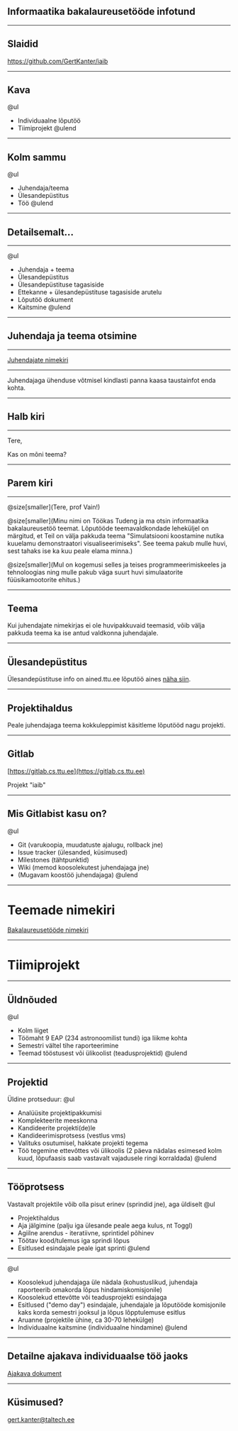 ## Informaatika bakalaureusetööde infotund

---
## Slaidid

https://github.com/GertKanter/iaib

---
## Kava

@ul
- Individuaalne lõputöö
- Tiimiprojekt
@ulend

---
## Kolm sammu

@ul
- Juhendaja/teema
- Ülesandepüstitus
- Töö
@ulend

---
## Detailsemalt...

---
@ul
- Juhendaja + teema
- Ülesandepüstitus
- Ülesandepüstituse tagasiside
- Ettekanne + ülesandepüstituse tagasiside arutelu
- Lõputöö dokument
- Kaitsmine
@ulend

---
## Juhendaja ja teema otsimine

---
[Juhendajate nimekiri](https://www.ttu.ee/?id=175012)

---
Juhendajaga ühenduse võtmisel kindlasti panna kaasa taustainfot enda kohta.

---
## Halb kiri
---

Tere,

Kas on mõni teema?

---
## Parem kiri
---

@size[smaller](Tere, prof Vain!)

@size[smaller](Minu nimi on Töökas Tudeng ja ma otsin informaatika bakalaureusetöö teemat. Lõputööde teemavaldkondade leheküljel on märgitud, et Teil on välja pakkuda teema "Simulatsiooni koostamine nutika kuuelamu demonstraatori visualiseerimiseks". See teema pakub mulle huvi, sest tahaks ise ka kuu peale elama minna.)

@size[smaller](Mul on kogemusi selles ja teises programmeerimiskeeles ja tehnoloogias ning mulle pakub väga suurt huvi simulaatorite füüsikamootorite ehitus.)

---
## Teema

Kui juhendajate nimekirjas ei ole huvipakkuvaid teemasid, võib välja pakkuda teema ka ise antud valdkonna juhendajale.

---
## Ülesandepüstitus

Ülesandepüstituse info on ained.ttu.ee lõputöö aines [näha siin](https://ained.ttu.ee/mod/assign/view.php?id=10388).

---
## Projektihaldus

Peale juhendajaga teema kokkuleppimist käsitleme lõputööd nagu projekti.

---
## Gitlab

[https://gitlab.cs.ttu.ee](https://gitlab.cs.ttu.ee)

Projekt "iaib"

---
## Mis Gitlabist kasu on?

@ul
- Git (varukoopia, muudatuste ajalugu, rollback jne)
- Issue tracker (ülesanded, küsimused)
- Milestones (tähtpunktid)
- Wiki (memod koosolekutest juhendajaga jne)
- (Mugavam koostöö juhendajaga)
@ulend

---
# Teemade nimekiri

[Bakalaureusetööde nimekiri](https://livettu-my.sharepoint.com/:w:/g/personal/marko_kaaramees_ttu_ee/EY1MDcSqEl1Mktw5DM-Y-mABjE_WzksfO_zNuFDj3bs8iA)

---
# Tiimiprojekt

---
## Üldnõuded

@ul
- Kolm liiget
- Töömaht 9 EAP (234 astronoomilist tundi) iga liikme kohta
- Semestri vältel tihe raporteerimine
- Teemad tööstusest või ülikoolist (teadusprojektid)
@ulend

---
## Projektid

Üldine protseduur:
@ul
- Analüüsite projektipakkumisi
- Komplekteerite meeskonna
- Kandideerite projekti(de)le
- Kandideerimisprotsess (vestlus vms)
- Valituks osutumisel, hakkate projekti tegema
- Töö tegemine ettevõttes või ülikoolis (2 päeva nädalas esimesed kolm kuud, lõpufaasis saab vastavalt vajadusele ringi korraldada)
@ulend

---
## Tööprotsess

Vastavalt projektile võib olla pisut erinev (sprindid jne), aga üldiselt
@ul
- Projektihaldus
- Aja jälgimine (palju iga ülesande peale aega kulus, nt Toggl)
- Agiilne arendus - iteratiivne, sprintidel põhinev
- Töötav kood/tulemus iga sprindi lõpus
- Esitlused esindajale peale igat sprinti
@ulend

---

@ul
- Koosolekud juhendajaga üle nädala (kohustuslikud, juhendaja raporteerib omakorda lõpus hindamiskomisjonile)
- Koosolekud ettevõtte või teadusprojekti esindajaga
- Esitlused ("demo day") esindajale, juhendajale ja lõputööde komisjonile kaks korda semestri jooksul ja lõpus lõpptulemuse esitlus
- Aruanne (projektile ühine, ca 30-70 lehekülge)
- Individuaalne kaitsmine (individuaalne hindamine)
@ulend


---
## Detailne ajakava individuaalse töö jaoks

[Ajakava dokument](https://www.ttu.ee/public/i/infotehnoloogia-teaduskond/Tudengile/IAPB/Loputoo_projekti_haldamise_ajakava.pdf)

---
## Küsimused?

gert.kanter@taltech.ee
